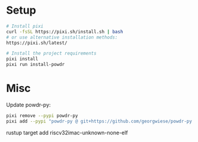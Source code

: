 # Setup

<!-- Install the `powdr` command-line tool:

```sh
git clone git@github.com:powdr-labs/powdr.git
cd powdr
cargo install --path cli --features halo2
powdr --help
``` -->

```sh
# Install pixi
curl -fsSL https://pixi.sh/install.sh | bash
# or use alternative installation methods:
https://pixi.sh/latest/

# Install the project requirements
pixi install
pixi run install-powdr
```

# Misc

Update powdr-py:
```sh
pixi remove --pypi powdr-py
pixi add --pypi "powdr-py @ git+https://github.com/georgwiese/powdr-py.git"
```

rustup target add riscv32imac-unknown-none-elf
